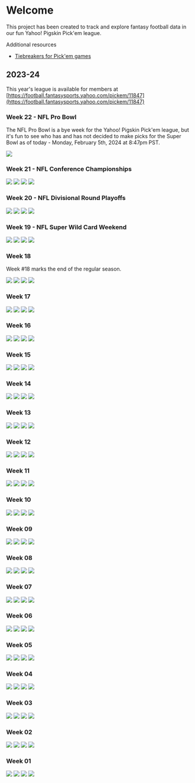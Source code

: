 # Welcome

This project has been created to track and explore fantasy football data in our fun Yahoo! Pigskin Pick'em league.

Additional resources

- [Tiebreakers for Pick'em games](https://help.yahoo.com/kb/SLN6629.html#:~:text=For%20any%20week%20where%202,for%20the%20first%20Tiebreak%20Game.)

## 2023-24

This year's league is available for members at [https://football.fantasysports.yahoo.com/pickem/11847](https://football.fantasysports.yahoo.com/pickem/11847)

### Week 22 - NFL Pro Bowl

The NFL Pro Bowl is a bye week for the Yahoo! Pigskin Pick'em league, but it's fun to see who has and has not decided to make picks for the Super Bowl as of today - Monday, February 5th, 2024 at 8:47pm PST.

![](./2023-24/week-22-nfl-pro-bowl/week-22-group-picks.png)

### Week 21 - NFL Conference Championships

![](./2023-24/week-21-nfl-conference-championship/week-21-standings.png)
![](./2023-24/week-21-nfl-conference-championship/week-21-weekly-performance.png)
![](./2023-24/week-21-nfl-conference-championship/week-21-group-picks.png)
![](./2023-24/week-21-nfl-conference-championship/week-21-my-picks.png)

### Week 20 - NFL Divisional Round Playoffs

![](./2023-24/week-20-nfl-divisional-round-playoffs/week-20-standings.png)
![](./2023-24/week-20-nfl-divisional-round-playoffs/week-20-weekly-performance.png)
![](./2023-24/week-20-nfl-divisional-round-playoffs/week-20-group-picks.png)
![](./2023-24/week-20-nfl-divisional-round-playoffs/week-20-my-picks.png)

### Week 19 - NFL Super Wild Card Weekend

![](./2023-24/week-19-nfl-super-wildcard-weekend/week-19-standings.png)
![](./2023-24/week-19-nfl-super-wildcard-weekend/week-19-weekly-performance.png)
![](./2023-24/week-19-nfl-super-wildcard-weekend/week-19-group-picks.png)
![](./2023-24/week-19-nfl-super-wildcard-weekend/week-19-my-picks.png)

### Week 18

Week #18 marks the end of the regular season.

![](./2023-24/week-18/week-18-standings.png)
![](./2023-24/week-18/week-18-weekly-performance.png)
![](./2023-24/week-18/week-18-group-picks.png)
![](./2023-24/week-18/week-18-my-picks.png)

### Week 17

![](./2023-24/week-17/week-17-standings.png)
![](./2023-24/week-17/week-17-weekly-performance.png)
![](./2023-24/week-17/week-17-group-picks.png)
![](./2023-24/week-17/week-17-my-picks.png)

### Week 16

![](./2023-24/week-16/week-16-standings.png)
![](./2023-24/week-16/week-16-weekly-performance.png)
![](./2023-24/week-16/week-16-group-picks.png)
![](./2023-24/week-16/week-16-my-picks.png)

### Week 15

![](./2023-24/week-15/week-15-standings.png)
![](./2023-24/week-15/week-15-weekly-performance.png)
![](./2023-24/week-15/week-15-group-picks.png)
![](./2023-24/week-15/week-15-my-picks.png)

### Week 14

![](./2023-24/week-14/week-14-standings.png)
![](./2023-24/week-14/week-14-weekly-performance.png)
![](./2023-24/week-14/week-14-group-picks.png)
![](./2023-24/week-14/week-14-my-picks.png)

### Week 13

![](./2023-24/week-13/week-13-standings.png)
![](./2023-24/week-13/week-13-weekly-performance.png)
![](./2023-24/week-13/week-13-group-picks.png)
![](./2023-24/week-13/week-13-my-picks.png)

### Week 12

![](./2023-24/week-12/week-12-standings.png)
![](./2023-24/week-12/week-12-weekly-performance.png)
![](./2023-24/week-12/week-12-group-picks.png)
![](./2023-24/week-12/week-12-my-picks.png)

### Week 11

![](./2023-24/week-11/week-11-standings.png)
![](./2023-24/week-11/week-11-weekly-performance.png)
![](./2023-24/week-11/week-11-group-picks.png)
![](./2023-24/week-11/week-11-my-picks.png)

### Week 10

![](./2023-24/week-10/week-10-standings.png)
![](./2023-24/week-10/week-10-weekly-performance.png)
![](./2023-24/week-10/week-10-group-picks.png)
![](./2023-24/week-10/week-10-my-picks.png)

### Week 09

![](./2023-24/week-09/week-09-standings.png)
![](./2023-24/week-09/week-09-weekly-performance.png)
![](./2023-24/week-09/week-09-group-picks.png)
![](./2023-24/week-09/week-09-my-picks.png)

### Week 08

![](./2023-24/week-08/week-08-standings.png)
![](./2023-24/week-08/week-08-weekly-performance.png)
![](./2023-24/week-08/week-08-group-picks.png)
![](./2023-24/week-08/week-08-my-picks.png)

### Week 07

![](./2023-24/week-07/week-07-standings.png)
![](./2023-24/week-07/week-07-weekly-performance.png)
![](./2023-24/week-07/week-07-group-picks.png)
![](./2023-24/week-07/week-07-my-picks.png)

### Week 06

![](./2023-24/week-06/week-06-standings.png)
![](./2023-24/week-06/week-06-weekly-performance.png)
![](./2023-24/week-06/week-06-group-picks.png)
![](./2023-24/week-06/week-06-my-picks.png)

### Week 05

![](./2023-24/week-05/week-05-standings.png)
![](./2023-24/week-05/week-05-weekly-performance.png)
![](./2023-24/week-05/week-05-group-picks.png)
![](./2023-24/week-05/week-05-my-picks.png)

### Week 04

![](./2023-24/week-04/week-04-standings.png)
![](./2023-24/week-04/week-04-weekly-performance.png)
![](./2023-24/week-04/week-04-group-picks.png)
![](./2023-24/week-04/week-04-my-picks.png)

### Week 03

![](./2023-24/week-03/week-03-standings.png)
![](./2023-24/week-03/week-03-weekly-performance.png)
![](./2023-24/week-03/week-03-group-picks.png)
![](./2023-24/week-03/week-03-my-picks.png)

### Week 02

![](./2023-24/week-02/week-02-standings.png)
![](./2023-24/week-02/week-02-weekly-performance.png)
![](./2023-24/week-02/week-02-group-picks.png)
![](./2023-24/week-02/week-02-my-picks.png)

### Week 01

![](./2023-24/week-01/week-01-standings.png)
![](./2023-24/week-01/week-01-weekly-performance.png)
![](./2023-24/week-01/week-01-group-picks.png)
![](./2023-24/week-01/week-01-my-picks.png)
